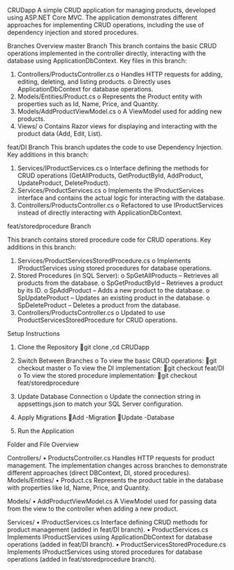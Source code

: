 CRUDapp
A simple CRUD application for managing products, developed using ASP.NET Core MVC. The application demonstrates different approaches for implementing CRUD operations, including the use of dependency injection and stored procedures.

Branches Overview
master Branch
This branch contains the basic CRUD operations implemented in the controller directly, interacting with the database using ApplicationDbContext.
Key files in this branch:
1.	Controllers/ProductsController.cs
o	Handles HTTP requests for adding, editing, deleting, and listing products.
o	Directly uses ApplicationDbContext for database operations.
2.	Models/Entities/Product.cs
o	Represents the Product entity with properties such as Id, Name, Price, and Quantity.
3.	Models/AddProductViewModel.cs
o	A ViewModel used for adding new products.
4.	Views/
o	Contains Razor views for displaying and interacting with the product data (Add, Edit, List).

feat/DI Branch
This branch updates the code to use Dependency Injection.
Key additions in this branch:
1.	Services/IProductServices.cs
o	Interface defining the methods for CRUD operations (GetAllProducts, GetProductById, AddProduct, UpdateProduct, DeleteProduct).
2.	Services/ProductServices.cs
o	Implements the IProductServices interface and contains the actual logic for interacting with the database.
3.	Controllers/ProductsController.cs
o	Refactored to use IProductServices instead of directly interacting with ApplicationDbContext.

feat/storedprocedure Branch

This branch contains stored procedure code for CRUD operations.
Key additions in this branch:
1.	Services/ProductServicesStoredProcedure.cs
o	Implements IProductServices using stored procedures for database operations.
2.	Stored Procedures (in SQL Server):
o	SpGetAllProducts – Retrieves all products from the database.
o	SpGetProductById – Retrieves a product by its ID.
o	SpAddProduct – Adds a new product to the database.
o	SpUpdateProduct – Updates an existing product in the database.
o	SpDeleteProduct – Deletes a product from the database.
3.	Controllers/ProductsController.cs
o	Updated to use ProductServicesStoredProcedure for CRUD operations.

Setup Instructions
1.	Clone the Repository
git clone <repository-url>,cd CRUDapp
2.	Switch Between Branches
o	To view the basic CRUD operations:
git checkout master
o	To view the DI implementation:
git checkout feat/DI
o	To view the stored procedure implementation:
git checkout feat/storedprocedure
3.	Update Database Connection
o	Update the connection string in appsettings.json to match your SQL Server configuration.



4.	Apply Migrations
Add -Migration
Update -Database
5.	Run the Application

Folder and File Overview

Controllers/
•	ProductsController.cs
Handles HTTP requests for product management. The implementation changes across branches to demonstrate different approaches (direct DBContext, DI, stored procedures).
Models/Entities/
•	Product.cs
Represents the product table in the database with properties like Id, Name, Price, and Quantity.

Models/
•	AddProductViewModel.cs
A ViewModel used for passing data from the view to the controller when adding a new product.

Services/
•	IProductServices.cs
Interface defining CRUD methods for product management (added in feat/DI branch).
•	ProductServices.cs
Implements IProductServices using ApplicationDbContext for database operations (added in feat/DI branch).
•	ProductServicesStoredProcedure.cs
Implements IProductServices using stored procedures for database operations (added in feat/storedprocedure branch).

